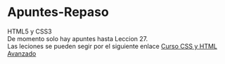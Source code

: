 # Apuntes-Repaso
 HTML5 y CSS3<br>
 De momento solo hay apuntes hasta Leccion 27. <!--estan en proceso:<br>-->
 <br>
 Las leciones se pueden segir por el siguiente enlace <a href="https://www.youtube.com/watch?v=4nkchdenw-U">Curso CSS y HTML Avanzado</a>
